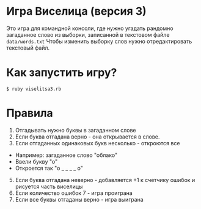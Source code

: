 # Игра Виселица (версия 3)
Это игра для командной консоли, где нужно угадать рандомно загаданное слово из выборки, записанной в текстовом файле `data/words.txt`
Чтобы изменить выборку слов нужно отредактировать текстовый файл.

# Как запустить игру?
```
$ ruby viselitsa3.rb
```

# Правила
1. Отгадывать нужно буквы в загаданном слове
2. Если буква отгадана верно - она открывается в слове.
3. Если отгаданных одинаковых букв несколько - откроются все
- Например: загаданное слово "облако"
- Ввели букву "о"
- Откроется так "о _ _ _ _ о"
5. Если буква отгадана неверно - добавляется +1 к счетчику ошибок и рисуется часть виселицы
6. Если количество ошибок 7 - игра проиграна
7. Если все буквы отгаданы верно - игра выиграна
